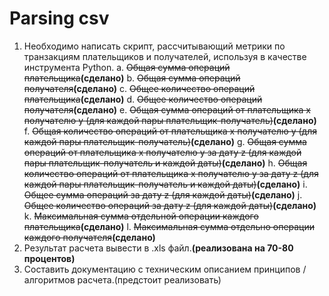 # Parsing csv

1.	Необходимо написать скрипт, рассчитывающий метрики по транзакциям плательщиков и получателей, используя в качестве инструмента Python.
    a.	 ~~Общая сумма операций плательщика~~**(сделано)**
    b.	 ~~Общая сумма операций получателя~~**(сделано)**
    c.	 ~~Общее количество операций плательщика~~**(сделано)**
    d.	 ~~Общее количество операций получателя~~**(сделано)**
    e.	 ~~Общая сумма операций от плательщика x получателю y (для каждой пары плательщик-получатель)~~**(сделано)**
    f.	 ~~Общая количество операций от плательщика x получателю y (для каждой пары плательщик-получатель)~~**(сделано)**
    g.	 ~~Общая сумма операций от плательщика x получателю y за дату z (для каждой пары плательщик-получатель и каждой даты)~~**(сделано)**
    h.	 ~~Общая количество операций от плательщика x получателю y за дату z (для каждой пары плательщик-получатель и каждой даты)~~**(сделано)**
    i.	 ~~Общее сумма операций за дату z  (для каждой даты)~~**(сделано)**
    j.	 ~~Общее количество операций за дату z  (для каждой даты)~~**(сделано)**
    k.	 ~~Максимальная сумма отдельной операции каждого плательщика~~**(сделано)**
    l.	 ~~Максимальная сумма отдельно операции каждого получателя~~**(сделано)**
2.	Результат расчета вывести в .xls файл.**(реализована на 70-80 процентов)**
3.	Составить документацию с техническим описанием принципов / алгоритмов расчета.(предстоит реализовать)
